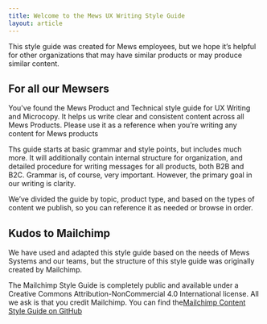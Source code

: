 ```yaml
---
title: Welcome to the Mews UX Writing Style Guide
layout: article
---
```


This style guide was created for Mews employees, but we hope it’s helpful for other organizations that may have similar products or may produce similar content.

## For all our Mewsers

You've found the Mews Product and Technical style guide for UX Writing and Microcopy. It helps us write clear and consistent content across all Mews Products. Please use it as a reference when you’re writing any content for Mews products

Ths guide starts at basic grammar and style points, but includes much more. It will additionally contain internal structure for organization, and detailed procedure for writing messages for all products, both B2B and B2C. Grammar is, of course, very important. However, the primary goal in our writing is clarity. 

We’ve divided the guide by topic, product type, and based on the types of content we publish, so you can reference it as needed or browse in order.

## Kudos to Mailchimp

We have used and adapted this style guide based on the needs of Mews Systems and our teams, but the structure of this style guide was originally created by Mailchimp.

The Mailchimp Style Guide is completely public and available under a Creative Commons Attribution-NonCommercial 4.0 International license. All we ask is that you credit Mailchimp. You can find the[Mailchimp Content Style Guide on GitHub](https://github.com/mailchimp/content-style-guide)